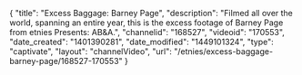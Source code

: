 {
    "title": "Excess Baggage: Barney Page",
    "description": "Filmed all over the world, spanning an entire year, this is the excess footage of Barney Page from etnies Presents: AB&A.",
    "channelid": "168527",
    "videoid": "170553",
    "date_created": "1401390281",
    "date_modified": "1449101324",
    "type": "captivate",
    "layout": "channelVideo",
    "url": "\/etnies\/excess-baggage-barney-page\/168527-170553"
}